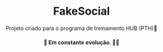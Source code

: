 # <h1 align="center">FakeSocial</h1>

<p align="center">Projeto criado para o programa de treinamento HUB (PTH)🚀</p>

<h4 align="center"> 🚧  Em constante evolução. 🚀🚧</h4>
